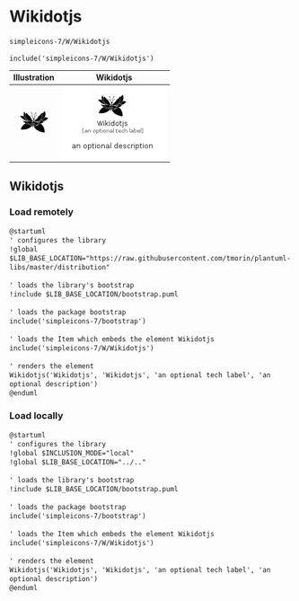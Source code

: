 # Wikidotjs


```text
simpleicons-7/W/Wikidotjs
```

```text
include('simpleicons-7/W/Wikidotjs')
```



| Illustration | Wikidotjs |
| :---: | :---: |
| ![illustration for Illustration](../../simpleicons-7/W/Wikidotjs.png) | ![illustration for Wikidotjs](../../simpleicons-7/W/Wikidotjs.Local.png) |




## Wikidotjs

### Load remotely
```plantuml
@startuml
' configures the library
!global $LIB_BASE_LOCATION="https://raw.githubusercontent.com/tmorin/plantuml-libs/master/distribution"

' loads the library's bootstrap
!include $LIB_BASE_LOCATION/bootstrap.puml

' loads the package bootstrap
include('simpleicons-7/bootstrap')

' loads the Item which embeds the element Wikidotjs
include('simpleicons-7/W/Wikidotjs')

' renders the element
Wikidotjs('Wikidotjs', 'Wikidotjs', 'an optional tech label', 'an optional description')
@enduml
```

### Load locally
```plantuml
@startuml
' configures the library
!global $INCLUSION_MODE="local"
!global $LIB_BASE_LOCATION="../.."

' loads the library's bootstrap
!include $LIB_BASE_LOCATION/bootstrap.puml

' loads the package bootstrap
include('simpleicons-7/bootstrap')

' loads the Item which embeds the element Wikidotjs
include('simpleicons-7/W/Wikidotjs')

' renders the element
Wikidotjs('Wikidotjs', 'Wikidotjs', 'an optional tech label', 'an optional description')
@enduml
```

